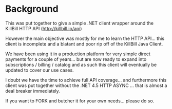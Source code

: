 Background
===
This was put together to give a simple .NET client wrapper around the KillBill HTTP API (http://killbill.io/api)

However the main objective was mostly for me to learn the HTTP API... this client is incomplete and a blatant and poor rip off of the KillBill Java Client.

We have been using it in a production platform for very simple direct payments for a couple of years... but are now ready to expand into subscriptions / billing / catalog and as such this client will eventually be updated to cover our use cases.

I doubt we have the time to achieve full API coverage... and furthermore this client was put together without the .NET 4.5 HTTP ASYNC ... that is almost a deal breaker immediately.

If you want to FORK and butcher it for your own needs... please do so.

